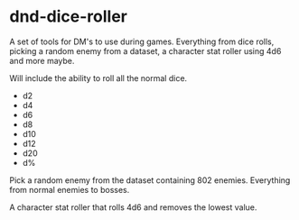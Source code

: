 # dnd-dice-roller
A set of tools for DM's to use during games. Everything from dice rolls, picking a random enemy from a dataset, a character stat roller using 4d6 and more maybe.

Will include the ability to roll all the normal dice.
- d2
- d4
- d6
- d8
- d10
- d12
- d20
- d%

Pick a random enemy from the dataset containing 802 enemies. Everything from normal enemies to bosses.

A character stat roller that rolls 4d6 and removes the lowest value.
